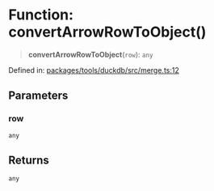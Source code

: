 # Function: convertArrowRowToObject()

> **convertArrowRowToObject**(`row`): `any`

Defined in: [packages/tools/duckdb/src/merge.ts:12](https://github.com/GeoDaCenter/openassistant/blob/28e38a23cf528ccfe10391135d12fba8d3e385da/packages/tools/duckdb/src/merge.ts#L12)

## Parameters

### row

`any`

## Returns

`any`
